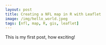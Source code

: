 ```yaml
---
layout: post
title: Creating a NFL map in R with Leaflet
image: /img/hello_world.jpeg
tags: [nfl, map, R, gis, leaflet]
---
```


This is my first post, how exciting!
